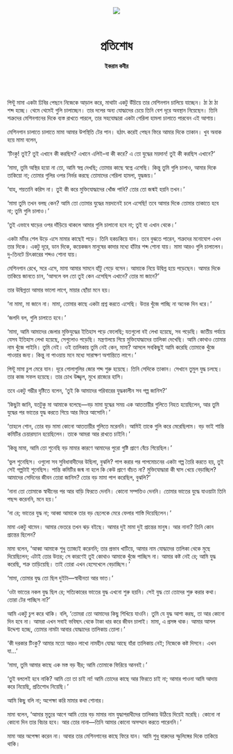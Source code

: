 <div align=center>
<img src=https://images.prothomalo.com/prothomalo-bangla%2F2022-09%2F5c292cc9-fc14-4150-9ac4-6c7601f4aece%2Fimg20220914_13310723.jpg?rect=0%2C0%2C1490%2C782&w=1200&ar=40%3A21&auto=format%2Ccompress&ogImage=true&mode=crop&overlay=&overlay_position=bottom&overlay_width_pct=1 />
<br><br>
<h1>প্রতিশোধ</h1>
<h4>ইকরাম কবীর</h4>
<br><br>
</div>

পিন্টু মামা একটা ঢিবির পেছনে নিজেকে আড়াল করে, মাথাটা একটু উঁচিয়ে তার মেশিনগান চালিয়ে যাচ্ছেন। ঠা ঠা ঠা শব্দ হচ্ছে। থেমে থেমেই গুলি চালাচ্ছেন। তার দলের অন্য যোদ্ধাদের চেয়ে তিনি বেশ দূরে অবস্থান নিয়েছেন। তিনি শত্রুদের মেশিনগানের দিকে ব্যস্ত রাখতে পারলে, তার সহযোদ্ধারা একটা গেরিলা হামলা চালাতে পারবেন এই আশায়।

মেশিনগান চালাতে চালাতে মামা আমার উপস্থিতি টের পান। হঠাৎ করেই পেছন ফিরে আমার দিকে তাকান। খুব অবাক হয়ে মামা বলেন,

‘টিংকু! তুই? তুই এখানে কী করছিস? এখানে এলিই–বা কী করে? এ তো যুদ্ধের ময়দান! তুই কী করছিস এখানে?’

‘মামা, তুমি অস্থির হয়ো না তো, আমি স্বপ্ন দেখছি; তোমার কাছে স্বপ্নে এসেছি। কিন্তু তুমি গুলি চালাও, আমার দিকে তাকিয়ো না; তোমার গুলির ওপর নির্ভর করছে তোমাদের গেরিলা হামলা, যুদ্ধজয়।’

‘যাহ, শয়তানি করিস না। তুই কী করে মুক্তিযোদ্ধাদের খোঁজ পাবি? তোর তো জন্মই হয়নি তখন।’

‘মামা তুমি তখন বলছ কেন? আমি তো তোমার যুদ্ধের ময়দানেই চলে এসেছি! তবে আমার দিকে তোমার তাকাতে হবে না; তুমি গুলি চালাও।’

‘তুই এভাবে ঘাড়ের ওপর দাঁড়িয়ে থাকলে আমার গুলি চালানো হবে না; তুই যা এখান থেকে।’

একটা মর্টার শেল উড়ে এসে মামার কাছেই পড়ে। তিনি হকচকিয়ে যান। তবে বুঝতে পারেন, শত্রুদের মনোযোগ এখন তার দিকে। একটু দূরে, ডান দিকে, কয়েকজন মানুষের কাদার মধ্যে হাঁটার শব্দ শোনা যায়। মামা আরও গুলি চালালেন। দু-তিনটে চিৎকারের শব্দও শোনা যায়।

মেশিনগান রেখে, সরে এসে, মামা আমার সামনে হাঁটু গেড়ে বসেন। আমাকে নিয়ে উদ্বিগ্ন হয়ে পড়েছেন। আমার দিকে তাকিয়ে জানতে চান, ‘আসলে বল তো তুই কেন এসেছিস এখানে? তোর মা জানে?’

তার উদ্বিগ্নতা আমার ভালো লাগে, মায়ার ছোঁয়া মনে হয়।

‘না মামা, মা জানে না। মামা, তোমার কাছে একটা প্রশ্ন করতে এসেছি। উত্তর খুঁজে পাচ্ছি না অনেক দিন ধরে।’

‘জলদি বল, গুলি চালাতে হবে।’

‘মামা, আমি আমাদের জেলার মুক্তিযুদ্ধের ইতিহাস পড়ে ফেলেছি; যতগুলো বই লেখা হয়েছে, সব পড়েছি। জাতীয় পর্যায়ে যেসব ইতিহাস লেখা হয়েছে, সেগুলোও পড়েছি। মন্ত্রণালয়ে গিয়ে মুক্তিযোদ্ধাদের তালিকা দেখেছি। আমি কোথাও তোমার নাম খুঁজে পাইনি। তুমি নেই। ওই তালিকায় তুমি নেই কেন, মামা? আসলে সবকিছুই আমি করেছি তোমাকে খুঁজে পাওয়ার জন্য। কিন্তু না পাওয়ায় মনে মধ্যে সারাক্ষণ অশান্তিতে লাগে।’

পিন্টু মামা চুপ মেরে যান। দূরে গোলাগুলির জোর শব্দ শুরু হয়েছে। তিনি সেদিকে তাকান। সেখানে তুমুল যুদ্ধ চলছে। তার কাজ সফল হয়েছে। তার চোখ উজ্জ্বল, মুখে রাজ্যের হাসি।

তবে একটু গম্ভীর দৃষ্টিতে বলেন, ‘তুই কি আমাদের পরিবারের যুদ্ধকালীন সব গল্প জানিস?’

‘কিছুটা জানি, যতটুকু মা আমাকে বলেছে—বড় মামা যুদ্ধের সময় এক আততায়ীর গুলিতে নিহত হয়েছিলেন, আর তুমি যুদ্ধের পর ভাতের যুদ্ধ করতে গিয়ে আর ফিরে আসোনি।’

‘তাহলে শোন, তোর বড় মামা কোনো আততায়ীর গুলিতে মরেননি। আমিই তাকে গুলি করে মেরেছিলাম। বড় ভাই শান্তি কমিটির চেয়ারম্যান হয়েছিলেন। তাকে আমরা আর রাখতে চাইনি।’

‘কিন্তু মামা, আমি তো শুনেছি বড় মামার কারণে আমাদের পুরো গুষ্টি প্রাণে বেঁচে গিয়েছিল।’

‘ভুল শুনেছিস। ওগুলো সব সুবিধাবাদীদের উছিলা, বুঝলি? পাপ করার পর পাপমোচনের একটা গল্প তৈরি করতে হয়, তুই সেই গল্পটাই শুনেছিস। শান্তি কমিটির জন্ম না হলে কি কেউ প্রাণে বাঁচত না? মুক্তিযোদ্ধারা কী ঘাস খেয়ে বেড়াচ্ছিল? আমাদের সেদিনের জীবন তোরা জানিস? তোর বড় মামা পাপ করেছিল, বুঝলি?’

‘নানা তো তোমাকে স্বাধীনের পর আর বাড়ি ফিরতে দেননি। কোনো সম্পত্তিও দেননি। তোমার ভাতের যুদ্ধে যাওয়াটা তিনি পছন্দ করেননি, মনে হয়।’

‘না রে; ভাতের যুদ্ধ না; আব্বা আমাকে তার বড় ছেলেকে মেরে ফেলার শাস্তি দিয়েছিলেন।’

মামা একটু থামেন। আমার ভেতরে তখন ঝড় বইছে। আমার দুই মামা দুই প্রান্তের মানুষ। আর নানা? তিনি কোন প্রান্তের ছিলেন?

মামা বলেন, ‘আব্বা আমাকে শুধু ত্যাজ্যই করেননি; তার প্রভাব খাটিয়ে, আমার নাম যোদ্ধাদের তালিকা থেকে মুছে দিয়েছিলেন; এটাই তোর উত্তর; সে কারণেই তুই কোথাও আমাকে খুঁজে পাচ্ছিস না। আমার কষ্ট নেই রে; আমি যুদ্ধ করেছি, শত্রু তাড়িয়েছি। তাই তোরা এখন হেসেখেলে বেড়াচ্ছিস।’

‘মামা, তোমার যুদ্ধ তো ছিল দুইটা—স্বাধীনতা আর ভাত।’

‘ওটা ভাতের নকল যুদ্ধ ছিল রে; সত্যিকারের ভাতের যুদ্ধ এখনো শুরু হয়নি। সেই যুদ্ধ তো তোদের শুরু করার কথা। তোরা টের পাচ্ছিস না?’

আমি একটু চুপ করে থাকি। বলি, ‘তোমরা তো আমাদের কিছু শিখিয়ে যাওনি। তুমি যে যুদ্ধ আশা করছ, তা আর কোনো দিন হবে না। আমরা এখন সবাই ভবিষ্যৎ থেকে টাকা ধার করে জীবন চালাই। মামা, এ প্রসঙ্গ থাক। আমার আসল উদ্দেশ্য হচ্ছে, তোমার নামটা আবার যোদ্ধাদের তালিকায় তোলা।’

‘কী দরকার টিংকু? আমার মতো আরও লাখো নামহীন যোদ্ধা আছে যাঁরা তালিকায় নেই; নিজেকে কষ্ট দিসনে। এখন যা…’

‘মামা, তুমি আমার কাছে এক মস্ত বড় বীর; আমি তোমাকে ফিরিয়ে আনবই।’

‘তুই বললেই হবে নাকি? আমি তো তা চাই না! আমি তোদের কাছে আর ফিরতে চাই না; আমার পাওনা আমি আদায় করে নিয়েছি, প্রতিশোধ নিয়েছি।’

আমি কিছু বলি না; অপেক্ষা করি মামার কথা শোনার।

মামা বলেন, ‘আমার মৃত্যুর আগে আমি তোর বড় মামার নাম যুদ্ধাপরাধীদের তালিকায় উঠিয়ে দিয়েই মরেছি। কোনো না কোনো দিন তার বিচার হবে। আর তোর নানা—তিনি আমার কোনো অসম্মান করতে পারেননি।’

মামা আর অপেক্ষা করেন না। আবার তার মেশিনগানের কাছে ফিরে যান। আমি শুধু বারুদের স্ফুলিঙ্গের দিকে তাকিয়ে থাকি।
